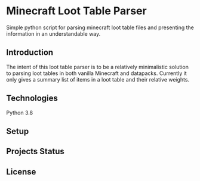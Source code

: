 # Minecraft Loot Table Parser
Simple python script for parsing minecraft loot table files and presenting the information in an understandable way.

## Introduction
The intent of this loot table parser is to be a relatively minimalistic solution to parsing loot tables in both vanilla Minecraft and datapacks. Currently it only gives a summary list of items in a loot table and their relative weights.

## Technologies
Python 3.8

## Setup

## Projects Status

## License

